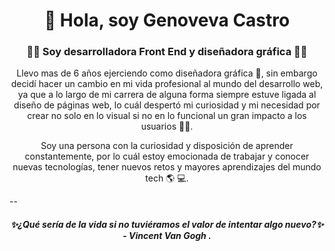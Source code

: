 <h1 align="center">👋 Hola, soy Genoveva Castro</h1> 

<div id=header align="center">
<h3>👩‍💻 Soy desarrolladora Front End y diseñadora gráfica 👩‍🎨</h3>
</div>

<div id=header align="center">
<p>Llevo mas de 6 años ejerciendo como diseñadora gráfica 🎨, sin embargo decidí hacer un cambio en mi vida profesional al mundo del desarrollo web, ya que a lo largo de mi carrera de alguna forma siempre estuve ligada al diseño de páginas web, lo cuál despertó mi curiosidad y mi necesidad por crear no solo en lo visual si no en lo funcional un gran impacto a los usuarios 👩‍💻. 

Soy una persona con la curiosidad y disposición de aprender constantemente, por lo cuál estoy emocionada de trabajar y conocer nuevas tecnologías, tener nuevos retos y mayores aprendizajes del mundo tech 🌎 💻.</p>
</div>
--
<div id=header align="center">
<h5>✨¿Qué sería de la vida si no tuviéramos el valor de intentar algo nuevo?✨  -  Vincent Van Gogh .</h5>
</div>


